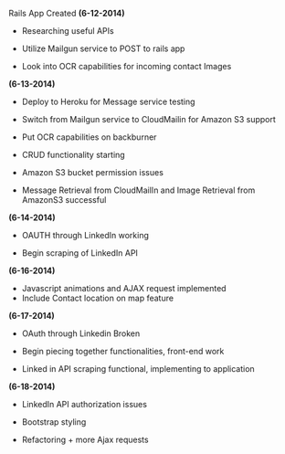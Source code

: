 Rails App Created **(6-12-2014)**

- Researching useful APIs
- Utilize Mailgun service to POST to rails app

- Look into OCR capabilities for incoming contact Images

**(6-13-2014)**

- Deploy to Heroku for Message service testing

- Switch from Mailgun service to CloudMailin for Amazon S3 support

- Put OCR capabilities on backburner

- CRUD functionality starting
- Amazon S3 bucket permission issues
- Message Retrieval from CloudMailIn and Image Retrieval from AmazonS3 successful

**(6-14-2014)**

- OAUTH through LinkedIn working

- Begin scraping of LinkedIn API

**(6-16-2014)**

- Javascript animations and AJAX request implemented
- Include Contact location on map feature


**(6-17-2014)**

- OAuth through Linkedin Broken

- Begin piecing together functionalities, front-end work
- Linked in API scraping functional, implementing to application

**(6-18-2014)**


- LinkedIn API authorization issues

- Bootstrap styling

- Refactoring + more Ajax requests

